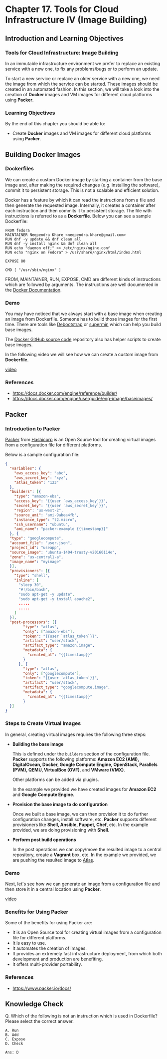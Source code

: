 # Chapter 17. Tools for Cloud Infrastructure IV (Image Building)

## Introduction and Learning Objectives
### Tools for Cloud Infrastructure: Image Building
In an immutable infrastructure environment we prefer to replace an existing service with a new one, to fix any problems/bugs or to perform an update.

To start a new service or replace an older service with a new one, we need the image from which the service can be started. These images should be created in an automated fashion. In this section, we will take a look into the creation of __Docker__ images and VM images for different cloud platforms using __Packer__.

### Learning Objectives
By the end of this chapter you should be able to:

+ Create __Docker__ images and VM images for different cloud platforms using __Packer__.


## Building Docker Images
### Dockerfiles
We can create a custom Docker image by starting a container from the base image and, after making the required changes (e.g. installing the software), commit it to persistent storage. This is not a scalable and efficient solution.

Docker has a feature by which it can read the instructions from a file and then generate the requested image. Internally, it creates a container after each instruction and then commits it to persistent storage. The file with instructions is referred to as a __Dockerfile__. Below you can see a sample Dockerfile:
```docker
FROM fedora
MAINTAINER Neependra Khare <neependra.khare@gmail.com>
RUN dnf -y update && dnf clean all
RUN dnf -y install nginx && dnf clean all
RUN echo "daemon off;" >> /etc/nginx/nginx.conf
RUN echo "nginx on Fedora" > /usr/share/nginx/html/index.html

EXPOSE 80

CMD [ "/usr/sbin/nginx" ]
```
FROM, MAINTAINER, RUN, EXPOSE, CMD are different kinds of instructions which are followed by arguments. The instructions are well documented in the [Docker Documentation][docdoc].

### Demo
You may have noticed that we always start with a base image when creating an image from Dockerfile. Someone has to build those images for the first time. There are tools like [Debootstrap][deboot] or [supermin][supmin] which can help you build base images.

The [Docker GitHub source code][docgit] repository also has helper scripts to create base images.

In the following video we will see how we can create a custom image from __Dockerfile__.

[video][vid1]

### References
+ https://docs.docker.com/engine/reference/builder/
+ https://docs.docker.com/engine/userguide/eng-image/baseimages/

## Packer
### Introduction to Packer
[Packer][packer] from [Hashicorp][hashi] is an Open Source tool for creating virtual images from a configuration file for different platforms.

Below is a sample configuration file:
```json
{
  "variables": {
    "aws_access_key": "abc",
    "aws_secret_key": "xyz",
    "atlas_token": "123"
  },
  "builders": [{
    "type": "amazon-ebs",
    "access_key": "{{user `aws_access_key`}}",
    "secret_key": "{{user `aws_secret_key`}}",
    "region": "us-west-2",
    "source_ami": "ami-9abea4fb",
    "instance_type": "t2.micro",
    "ssh_username": "ubuntu",
    "ami_name": "packer-example {{timestamp}}"
  }, {
  "type": "googlecompute",
  "account_file": "user.json",
  "project_id": "useapp",
  "source_image": "ubuntu-1404-trusty-v20160114e",
  "zone": "us-central1-a",
  "image_name": "myimage"
  }],
  "provisioners": [{
    "type": "shell",
    "inline": [
      "sleep 30",
      "#!/bin/bash",
      "sudo apt-get -y update",
      "sudo apt-get -y install apache2",
      .....
      .....
    ]
  }],
  "post-processors": [{
        "type": "atlas",
        "only": ["amazon-ebs"],
        "token": "{{user `atlas_token`}}",
        "artifact": "user/stack",
        "artifact_type": "amazon.image",
        "metadata": {
          "created_at": "{{timestamp}}"
        }
      }, {
        "type": "atlas",
        "only": ["googlecompute"],
        "token": "{{user `atlas_token`}}",
        "artifact": "user/stack",
        "artifact_type": "googlecompute.image",
        "metadata": {
          "created_at": "{{timestamp}}"
        }
  }]
}
```

### Steps to Create Virtual Images
In general, creating virtual images requires the following three steps:

+ __Building the base image__

    This is defined under the `builders` section of the configuration file. __Packer__ supports the following platforms: __Amazon EC2 (AMI), DigitalOcean, Docker, Google Compute Engine, OpenStack, Parallels (PVM), QEMU, VirtualBox (OVF)__, and __VMware (VMX)__. 

    Other platforms can be added via plugins.

    In the example we provided we have created images for __Amazon EC2__ and __Google Compute Engine__.

+ __Provision the base image to do configuration__ 

    Once we built a base image, we can then provision it to do further configuration changes, install software, etc. __Packer__ supports different provisioners like __Shell, Ansible, Puppet, Chef__, etc. In the example provided, we are doing provisioning with __Shell__.

+ __Perform post build operations__ 

    In the post operations we can copy/move the resulted image to a central repository, create a __Vagrant__ box, etc. In the example we provided, we are pushing the resulted image to [Atlas][atlas].

### Demo
Next, let's see how we can generate an image from a configuration file and then store it in a central location using __Packer__.

[video][vid2]

### Benefits for Using Packer
Some of the benefits for using Packer are:

+ It is an Open Source tool for creating virtual images from a configuration file for different platforms.
+ It is easy to use.
+ It automates the creation of images.
+ It provides an extremely fast infrastructure deployment, from which both development and production are benefiting. 
+ It offers multi-provider portability.

### References
+ https://www.packer.io/docs/


## Knowledge Check
Q. Which of the following is not an instruction which is used in Dockerfile? Please select the correct answer.

    A. Run
    B. Add
    C. Expose
    D. Check

    Ans: D




[vid1]: https://edx-video.net/LINLFS15/LINLFS152016-V003500_DTH.mp4
[vid2]: https://edx-video.net/LINLFS15/LINLFS152016-V003800_DTH.mp4

[docdoc]: https://docs.docker.com/engine/reference/builder/
[deboot]: https://wiki.debian.org/Debootstrap
[supmin]: https://github.com/libguestfs/supermin
[docgit]: https://github.com/docker/docker/tree/master/contrib
[packer]: https://www.packer.io/
[hashi]: https://www.hashicorp.com/
[atlas]: https://atlas.hashicorp.com/




